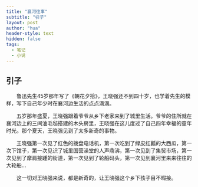```yaml
---
title: "襄河往事"
subtitle: "引子"
layout: post
author: "hua"
header-style: text
hidden: false
tags:
  - 笔记
  - 小说
---
```


## 引子
　　鲁迅先生45岁那年写了《朝花夕拾》，王晓强还不到四十岁，也学着先生的模样，写下自己年少时在襄河边生活的点点滴滴。

　　五岁那年盛夏，王晓强跟着爷爷从乡下老家来到了城里生活。爷爷的住所就在襄河边上的三间油毛毡搭建的木头房里，王晓强在这儿度过了自己四年幸福的童年时光。那个夏天，王晓强见到了太多新奇的事物。

　　王晓强第一次见了红色的拨盘电话机，第一次吃到了绿皮红瓤的大西瓜，第一次下馆子，第一次见识了城里国营澡堂的人声鼎沸，第一次见到了集贸市场，第一次见到了摩肩接踵的街道，第一次见到了轮船码头，第一次见到襄河里来来往往的大轮船...

　　这一切对王晓强来说，都是新奇的，让王晓强这个乡下孩子目不暇接。

　　